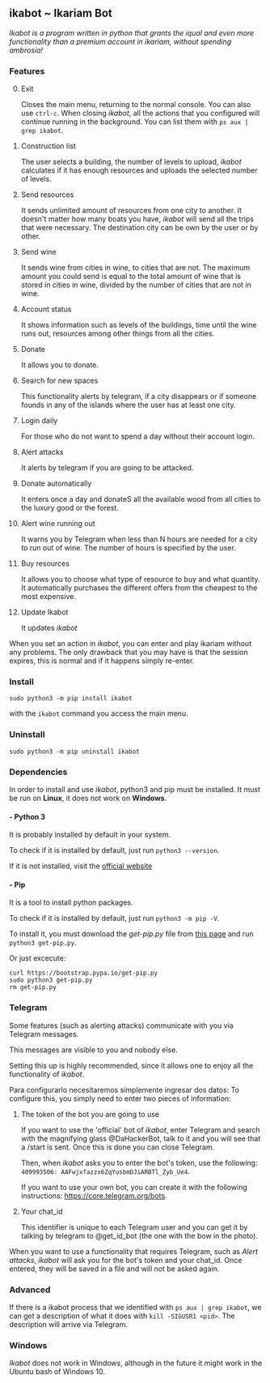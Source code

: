 ## ikabot ~ Ikariam Bot

_Ikabot is a program written in python that grants the iqual and even more functionality than a premium account in ikariam, without spending ambrosia!_

### Features

0. Exit

	Closes the main menu, returning to the normal console. You can also use `ctrl-c`. When closing _ikabot_, all the actions that you configured will continue running in the background. You can list them with `ps aux | grep ikabot`.

1. Construction list

	The user selects a building, the number of levels to upload, _ikabot_ calculates if it has enough resources and uploads the selected number of levels.
	
2. Send resources
 
	It sends unlimited amount of resources from one city to another. It doesn't matter how many boats you have, _ikabot_ will send all the trips that were necessary. The destination city can be own by the user or by other.

3. Send wine

	It sends wine from cities in wine, to cities that are not. The maximum amount you could send is equal to the total amount of wine that is stored in cities in wine, divided by the number of cities that are not in wine.

4. Account status

	It shows information such as levels of the buildings, time until the wine runs out, resources among other things from all the cities.
	
5. Donate

	It allows you to donate.
	
6. Search for new spaces

	This functionality alerts by telegram, if a city disappears or if someone founds in any of the islands where the user has at least one city.
	
7. Login daily

	For those who do not want to spend a day without their account login.
	
8. Alert attacks

	It alerts by telegram if you are going to be attacked.

9. Donate automatically

	It enters once a day and donateS all the available wood from all cities to the luxury good or the forest.

10. Alert wine running out

	It warns you by Telegram when less than N hours are needed for a city to run out of wine. The number of hours is specified by the user.

11. Buy resources

	It allows you to choose what type of resource to buy and what quantity. It automatically purchases the different offers from the cheapest to the most expensive.

12. Update Ikabot

	It updates _ikabot_
	

When you set an action in _ikabot_, you can enter and play ikariam without any problems. The only drawback that you may have is that the session expires, this is normal and if it happens simply re-enter.

### Install

```
sudo python3 -m pip install ikabot
```
with the `ikabot` command you access the main menu.

### Uninstall

```
sudo python3 -m pip uninstall ikabot
```
### Dependencies

In order to install and use _ikabot_, python3 and pip must be installed. It must be run on **Linux**, it does not work on **Windows**.

#### - Python 3
It is probably installed by default in your system.

To check if it is installed by default, just run `python3 --version`.

If it is not installed, visit the [official website](https://www.python.org/) 

#### - Pip
It is a tool to install python packages.

To check if it is installed by default, just run `python3 -m pip -V`.

To install it, you must download the _get-pip.py_ file from [this page](https://pip.pypa.io/en/stable/installing/) and run `python3 get-pip.py`.

Or just excecute:
```
curl https://bootstrap.pypa.io/get-pip.py
sudo python3 get-pip.py
rm get-pip.py
```

### Telegram

Some features (such as alerting attacks) communicate with you via Telegram messages.

This messages are visible to you and nobody else.

Setting this up is highly recommended, since it allows one to enjoy all the functionality of _ikabot_.

Para configurarlo necesitaremos simplemente ingresar dos datos:
To configure this, you simply need to enter two pieces of information:

1) The token of the bot you are going to use

	If you want to use the 'official' bot of _ikabot_, enter Telegram and search with the magnifying glass @DaHackerBot, talk to it and you will see that a /start is sent. Once this is done you can close Telegram.
	
	Then, when _ikabot_ asks you to enter the bot's token, use the following: `409993506: AAFwjxfazzx6ZqYusbmDJiARBTl_Zyb_Ue4`.
	
	If you want to use your own bot, you can create it with the following instructions: https://core.telegram.org/bots.

2) Your chat_id

	This identifier is unique to each Telegram user and you can get it by talking by telegram to @get_id_bot (the one with the bow in the photo).

When you want to use a functionality that requires Telegram, such as _Alert attacks_, _ikabot_ will ask you for the bot's token and your chat_id. Once entered, they will be saved in a file and will not be asked again.


### Advanced

If there is a ikabot process that we identified with `ps aux | grep ikabot`, we can get a description of what it does with `kill -SIGUSR1 <pid>`. The description will arrive via Telegram.

### Windows

_Ikabot_ does not work in Windows, although in the future it might work in the Ubuntu bash of Windows 10.
